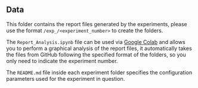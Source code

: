 ## Data

This folder contains the report files generated by the experiments, please use the format `/exp_/<experiment_number>` to create the folders.


The `Report_Analysis.ipynb` file can be used via [Google Colab](https://colab.google/) and allows you to perform a graphical analysis of the report files, it automatically takes the files from GitHub following the specified format of the folders, so you only need to indicate the experiment number.

The `README.md` file inside each experiment folder specifies the configuration parameters used for the experiment in question.
